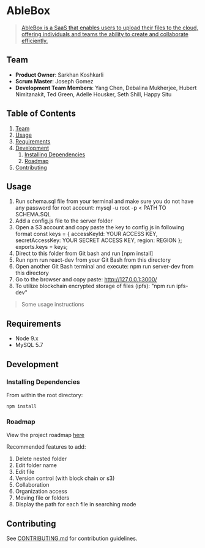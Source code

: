 # AbleBox

> [AbleBox is a SaaS that enables users to upload their files to the cloud, offering individuals and teams the ability to create and collaborate efficiently.](https://glacial-island-66806.herokuapp.com/)

## Team

  - __Product Owner__: Sarkhan Koshkarli
  - __Scrum Master__: Joseph Gomez
  - __Development Team Members__: Yang Chen, Debalina Mukherjee, Hubert Nimitanakit, Ted Green, Adelle Housker, Seth Shill, Happy Situ

## Table of Contents
1. [Team](#team)
1. [Usage](#usage)
1. [Requirements](#requirements)
1. [Development](#development)
    1. [Installing Dependencies](#installing-dependencies)
    1. [Roadmap](#roadmap)
1. [Contributing](#contributing)


## Usage
1. Run schema.sql file from your terminal and make sure you do not have any password for root account:
    mysql -u root -p < PATH TO SCHEMA.SQL
2. Add a config.js file to the server folder
3. Open a S3 account and copy paste the key to config.js in following format
    const keys = {
      accessKeyId: YOUR ACCESS KEY,
      secretAccessKey: YOUR SECRET ACCESS KEY,
      region: REGION
    };
    exports.keys = keys;
4. Direct to this folder from Git bash and run [npm install]
5. Run npm run react-dev from your Git Bash from this directory
6. Open another Git Bash terminal and execute: npm run server-dev from this directory
7. Go to the browser and copy paste: http://127.0.0.1:3000/
8. To utilize blockchain encrypted storage of files (ipfs): "npm run ipfs-dev"


> Some usage instructions

## Requirements

- Node 9.x
- MySQL 5.7

## Development

### Installing Dependencies

From within the root directory:

```
npm install
```

### Roadmap

View the project roadmap [here](https://trello.com/b/LqvHxc9R/able-buffalos)

Recommended features to add:
1. Delete nested folder
2. Edit folder name
3. Edit file
4. Version control (with block chain or s3)
5. Collaboration
6. Organization access
7. Moving file or folders
8. Display the path for each file in searching mode


## Contributing

See [CONTRIBUTING.md](CONTRIBUTING.md) for contribution guidelines.
